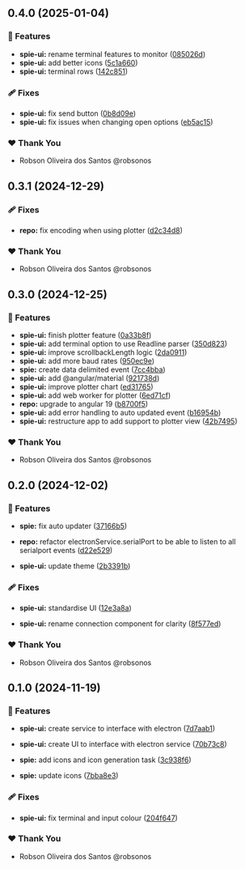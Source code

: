 ## 0.4.0 (2025-01-04)

### 🚀 Features

- **spie-ui:** rename terminal features to monitor ([085026d](https://github.com/robsonos/spie/commit/085026d))
- **spie-ui:** add better icons ([5c1a660](https://github.com/robsonos/spie/commit/5c1a660))
- **spie-ui:** terminal rows ([142c851](https://github.com/robsonos/spie/commit/142c851))

### 🩹 Fixes

- **spie-ui:** fix send button ([0b8d09e](https://github.com/robsonos/spie/commit/0b8d09e))
- **spie-ui:** fix issues when changing open options ([eb5ac15](https://github.com/robsonos/spie/commit/eb5ac15))

### ❤️ Thank You

- Robson Oliveira dos Santos @robsonos

## 0.3.1 (2024-12-29)

### 🩹 Fixes

- **repo:** fix encoding when using plotter ([d2c34d8](https://github.com/robsonos/spie/commit/d2c34d8))

### ❤️ Thank You

- Robson Oliveira dos Santos @robsonos

## 0.3.0 (2024-12-25)

### 🚀 Features

- **spie-ui:** finish plotter feature ([0a33b8f](https://github.com/robsonos/spie/commit/0a33b8f))
- **spie-ui:** add terminal option to use Readline parser ([350d823](https://github.com/robsonos/spie/commit/350d823))
- **spie-ui:** improve scrollbackLength logic ([2da0911](https://github.com/robsonos/spie/commit/2da0911))
- **spie-ui:** add more baud rates ([950ec9e](https://github.com/robsonos/spie/commit/950ec9e))
- **spie:** create data delimited event ([7cc4bba](https://github.com/robsonos/spie/commit/7cc4bba))
- **spie-ui:** add @angular/material ([921738d](https://github.com/robsonos/spie/commit/921738d))
- **spie-ui:** improve plotter chart ([ed31765](https://github.com/robsonos/spie/commit/ed31765))
- **spie-ui:** add web worker for plotter ([6ed71cf](https://github.com/robsonos/spie/commit/6ed71cf))
- **repo:** upgrade to angular 19 ([b8700f5](https://github.com/robsonos/spie/commit/b8700f5))
- **spie-ui:** add error handling to auto updated event ([b16954b](https://github.com/robsonos/spie/commit/b16954b))
- **spie-ui:** restructure app to add support to plotter view ([42b7495](https://github.com/robsonos/spie/commit/42b7495))

### ❤️ Thank You

- Robson Oliveira dos Santos @robsonos

## 0.2.0 (2024-12-02)


### 🚀 Features

- **spie:** fix auto updater ([37166b5](https://github.com/robsonos/spie/commit/37166b5))

- **repo:** refactor electronService.serialPort to be able to listen to all serialport events ([d22e529](https://github.com/robsonos/spie/commit/d22e529))

- **spie-ui:** update theme ([2b3391b](https://github.com/robsonos/spie/commit/2b3391b))


### 🩹 Fixes

- **spie-ui:** standardise UI ([12e3a8a](https://github.com/robsonos/spie/commit/12e3a8a))

- **spie-ui:** rename connection component for clarity ([8f577ed](https://github.com/robsonos/spie/commit/8f577ed))


### ❤️  Thank You

- Robson Oliveira dos Santos @robsonos

## 0.1.0 (2024-11-19)


### 🚀 Features

- **spie-ui:** create service to interface with electron ([7d7aab1](https://github.com/robsonos/spie/commit/7d7aab1))

- **spie-ui:** create UI to interface with electron service ([70b73c8](https://github.com/robsonos/spie/commit/70b73c8))

- **spie:** add icons and icon generation task ([3c938f6](https://github.com/robsonos/spie/commit/3c938f6))

- **spie:** update icons ([7bba8e3](https://github.com/robsonos/spie/commit/7bba8e3))


### 🩹 Fixes

- **spie-ui:** fix terminal and input colour ([204f647](https://github.com/robsonos/spie/commit/204f647))


### ❤️  Thank You

- Robson Oliveira dos Santos @robsonos